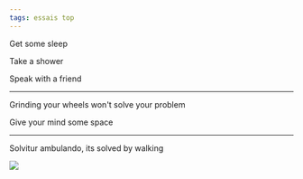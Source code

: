 ```yaml
---
tags: essais top 
---
```



Get some sleep 

Take a shower 

Speak with a friend

---

Grinding your wheels won't solve your problem

Give your mind some space 

---

Solvitur ambulando, its solved by walking 

![](/static/img/take-a-walk.png)
